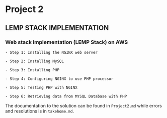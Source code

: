 # Project 2 

## LEMP STACK IMPLEMENTATION



### Web stack implementation (LEMP Stack) on AWS

	- Step 1: Installing the NGINX web server

    - Step 2: Installing MySQL

    - Step 3: Installing PHP

    - Step 4: Configuring NGINX to use PHP processor
    
    - Step 5: Testing PHP with NGINX

    - Step 6: Retrieving data from MYSQL Database with PHP


The documentation to the solution can be found in `Project2.md` while errors and resolutions is in `takehome.md`.